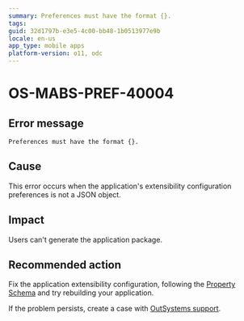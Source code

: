 ```yaml
---
summary: Preferences must have the format {}.
tags:
guid: 32d1797b-e3e5-4c00-bb48-1b0513977e9b
locale: en-us
app_type: mobile apps
platform-version: o11, odc
---
```


# OS-MABS-PREF-40004

## Error message

`Preferences must have the format {}.`

## Cause

This error occurs when the application's extensibility configuration preferences is not a JSON object.

## Impact

Users can't generate the application package.

## Recommended action

Fix the application extensibility configuration, following the [Property Schema](https://success.outsystems.com/Documentation/11/Delivering_Mobile_Apps/Customize_Your_Mobile_App/Extensibility_Configurations_JSON_Schema#property-schema) and try rebuilding your application.

If the problem persists, create a case with [OutSystems support](https://www.outsystems.com/support/portal/open-support-case?ErrorCode=OS-MABS-PREF-40004).
